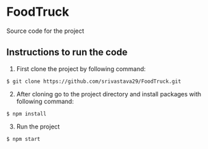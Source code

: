 # FoodTruck
Source code for the project

## Instructions to run the code
1. First clone the project by following command: 
```shell
$ git clone https://github.com/srivastava29/FoodTruck.git
```
2. After cloning go to the project directory and install packages with following command:
```shell
$ npm install
```
3. Run the project
```shell
$ npm start
```
